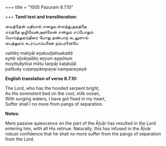 +++
title = "1005 Pasuram 8.7.10"

+++
**Tamil text and transliteration:**

வைத்தேன் மதியால் எனதுஉள்ளத்துஅகத்தே  
எய்த்தே ஒழிவேன்அல்லேன் என்றும் எப்போதும்  
மொய்த்துஏய்திரை மோது தண்பாற் கடலுளால்  
பைத்துஏய் சுடர்ப்பாம்பணை நம்பரனையே

vaittēṉ matiyāl eṉatuuḷḷattuakattē  
eyttē oḻivēṉallēṉ eṉṟum eppōtum  
moyttuēytirai mōtu taṇpāṟ kaṭaluḷāl  
paittuēy cuṭarppāmpaṇai namparaṉaiyē

**English translation of verse 8.7.10:**

The Lord, who has the hooded serpent bright,  
As His somnolent bed on the cool, milk ocean,  
With surging waters, I have got fixed in my heart,  
Suffer shall I no more from pangs of separation.

**Notes:**

Mere passive quiescence on the part of the Āḻvār has resulted in the Lord entering him, with all His retinue. Naturally, this has infused in the Āḻvār robust confidence that he shall no more suffer from the pangs of separation from the Lord.


